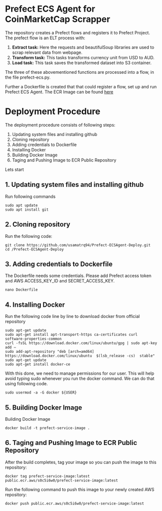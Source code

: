 # Prefect ECS Agent for CoinMarketCap Scrapper
The repository creates a Prefect flows and registers it to Prefect Project. The prefect flow is an ELT process with:

  1. **Extract task:** Here the requests and beautifulSoup libraries are used to scrap relevant data from webpage.
  2. **Transform task:** This tasks transforms currency unit from USD to AUD.
  3. **Load task:** This task saves the transformed dataset into S3 container.

The three of these abovementioned functions are processed into a flow, in the file prefect-ecs.py. 

Further a Dockerfile is created that that could register a flow, set up and run Prefect ECS Agent. The ECR Image can be found [here](https://gallery.ecr.aws/s0c5i6w0/prefect-service-image)

# Deployment Procedure

The deployment procedure consists of following steps:
  1. Updating system files and installing github
  2. Cloning repository
  3. Adding credentials to Dockerfile
  4. Installing Docker
  5. Building Docker Image
  6. Taging and Pushing Image to ECR Public Repository
 
Lets start

## 1. Updating system files and installing github

Run following commands
```
sudo apt update
sudo apt install git
```
## 2. Cloning repository

Run the following code:
```
git clone https://github.com/usamatrq94/Prefect-ECSAgent-Deploy.git
cd /Prefect-ECSAgent-Deploy
```
## 3. Adding credentials to Dockerfile

The Dockerfile needs some credentials. Please add Prefect access token and AWS ACCESS_KEY_ID and SECRET_ACCESS_KEY.
```
nano Dockerfile
```
## 4. Installing Docker

Run the following code line by line to download docker from official repository
```
sudo apt-get update
sudo apt-get install apt-transport-https ca-certificates curl software-properties-common
curl -fsSL https://download.docker.com/linux/ubuntu/gpg | sudo apt-key add –
sudo add-apt-repository "deb [arch=amd64] https://download.docker.com/linux/ubuntu  $(lsb_release -cs)  stable" 
sudo apt-get update
sudo apt-get install docker-ce
```
With this done, we need to manage permissions for our user. This will help avoid typing sudo whenever you run the docker command. We can do that using following code.
```
sudo usermod -a -G docker ${USER}
```
## 5. Building Docker Image

Building Docker Image
```
docker build -t prefect-service-image .
```
## 6. Taging and Pushing Image to ECR Public Repository

After the build completes, tag your image so you can push the image to this repository:
```
docker tag prefect-service-image:latest public.ecr.aws/s0c5i6w0/prefect-service-image:latest
```
Run the following command to push this image to your newly created AWS repository:
```
docker push public.ecr.aws/s0c5i6w0/prefect-service-image:latest
```



